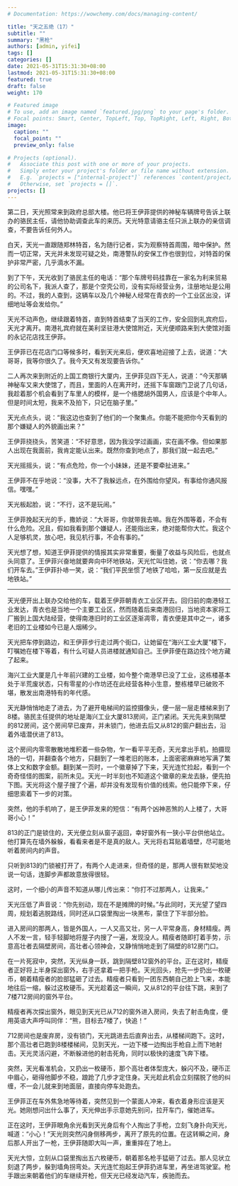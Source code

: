 ```yaml
---
# Documentation: https://wowchemy.com/docs/managing-content/

title: "天之五绝（17）"
subtitle: ""
summary: "黑枪"
authors: [admin, yifei]
tags: []
categories: []
date: 2021-05-31T15:31:30+08:00
lastmod: 2021-05-31T15:31:30+08:00
featured: true
draft: false
weight: 170

# Featured image
# To use, add an image named `featured.jpg/png` to your page's folder.
# Focal points: Smart, Center, TopLeft, Top, TopRight, Left, Right, BottomLeft, Bottom, BottomRight.
image:
  caption: ""
  focal_point: ""
  preview_only: false

# Projects (optional).
#   Associate this post with one or more of your projects.
#   Simply enter your project's folder or file name without extension.
#   E.g. `projects = ["internal-project"]` references `content/project/deep-learning/index.md`.
#   Otherwise, set `projects = []`.
projects: []
---
```


第二日，天光照常来到政府总部大楼。他已将王伊菲提供的神秘车辆牌号告诉上联办的骆民主任，请他协助调查此车的来历。天光特意请骆主任只派上联办的亲信调查，不要告诉任何外人。

<!--more-->

白天，天光一直跟随郑林特首，名为随行记者，实为观察特首周围，暗中保护。然而一切正常，天光并未发现可疑之处，南港警队的安保工作也很到位，对特首的保护非常严密，几乎滴水不漏。

到了下午，天光收到了骆民主任的电话：“那个车牌号码挂靠在一家名为利来贸易的公司名下，我派人查了，那是个空壳公司，没有实际经营业务，注册地址是公用的。不过，我的人查到，这辆车以及几个神秘人经常在青衣的一个工业区出没，详细地址等会发给你。”

天光不动声色，继续跟着特首，直到特首结束了当天的工作，安全回到礼宾府后，天光才离开。南港礼宾府就在美利坚驻港大使馆附近，天光便顺路来到大使馆对面的永记花店找王伊菲。

王伊菲已在花店门口等候多时，看到天光来后，便欢喜地迎接了上去，说道：“大哥哥，我等你很久了。我今天又有发现要告诉你。”

二人再次来到附近的上国工商银行大厦内，王伊菲见四下无人，说道：“今天那辆神秘车又来大使馆了，而且，里面的人在离开时，还摇下车窗跟门卫说了几句话，我趁着那个机会看到了车里人的模样，是一个络腮胡外国男人，应该是个中年人。但是时间太短，我来不及拍下，只记在脑子里。”

天光点点头，说：“我这边也查到了他们的一个聚集点。你能不能把你今天看到的那个嫌疑人的外貌画出来？”

王伊菲挠挠头，苦笑道：“不好意思，因为我没学过画画，实在画不像。但如果那人出现在我面前，我肯定能认出来。既然你查到地点了，那我们就一起去吧。”

天光摇摇头，说：“有点危险，你一个小妹妹，还是不要牵扯进来。”

王伊菲不在乎地说：“没事，大不了我躲远点，在外围给你望风，有事给你通风报信。嘿嘿。”

天光板起脸，说：“不行，这不是玩闹。”

王伊菲挽起天光的手，撒娇说：“大哥哥，你就带我去嘛。我在外围等着，不会有什么危险。况且，假如我看到那个嫌疑人，还能指出来，绝对能帮你大忙。我这个人足够机灵，放心吧，我见机行事，不会有事的。”

天光想了想，知道王伊菲提供的情报其实非常重要，衡量了收益与风险后，也就点头同意了。王伊菲兴奋地就要奔向中环地铁站，天光忙叫住她，说：“你去哪？我们开车去。”王伊菲扑哧一笑，说：“我们平民坐惯了地铁了哈哈，第一反应就是去地铁站。”

------

天光便开出上联办交给他的车，载着王伊菲朝青衣工业区开去。回归前的南港轻工业发达，青衣也是当地一个主要工业区，然而随着后来南港回归，当地资本家将工厂搬到上国大陆经营，使得南港旧时的工业区逐渐凋零，青衣便是其中之一，诸多老旧的工业楼如今已是人烟稀少。

天光把车停到路边，和王伊菲步行走过两个街口，让她留在“海兴工业大厦”楼下，叮嘱她在楼下等着，有什么可疑人员进楼就通知自己。王伊菲便在路边找个地方藏了起来。

海兴工业大厦是几十年前兴建的工业楼，如今整个南港早已没了工业，这栋楼基本处于半荒废状态，只有零星的小作坊还在此经营各种小生意，整栋楼早已破败不堪，散发出南港特有的年代感。

天光静悄悄地走了进去，为了避开电梯间的监控摄像头，便一层一层走楼梯来到了8楼。骆民主任提供的地址是海兴工业大厦813房间，正门紧闭。天光先来到隔壁的812房间，这个房间早已废弃，并未锁门，他进去后又从812的窗户翻出去，沿着外墙潜伏进了813。

这个房间内零零散散地堆积着一些杂物，乍一看平平无奇，天光拿出手机，拍摄现场的一切，并翻查各个地方，只翻到了一堆老旧的账本，上面密密麻麻地写满了繁体上文和数字金额。翻到某一页时，一个徽章掉了下来，天光连忙捡起，看到一个奇奇怪怪的图案，前所未见。天光一时半刻也不知道这个徽章的来龙去脉，便先拍下图。天光将这个屋子搜了个遍，却并没有发现有价值的线索。他只能停下来，仔细思索着下一步的对策。

突然，他的手机响了，是王伊菲发来的短信：“有两个凶神恶煞的人上楼了，大哥哥小心！”

813的正门是锁住的，天光便立刻从窗子返回，幸好窗外有一狭小平台供他站立。他打算先在墙外躲躲，看看来者是不是真的敌人。天光将右耳贴着墙壁，尽可能地听着房间内的声音。

只听到813的门锁被打开了，有两个人走进来，但奇怪的是，那两人很有默契地没说一句话，连脚步声都故意放得很轻。

这时，一个细小的声音不知道从哪儿传出来：“你打不过那两人，让我来。”

天光压低了声音说：“你先别动，现在不是摊牌的时候。”与此同时，天光望了望四周，规划着逃脱路线，同时还从口袋里掏出一块黑布，蒙住了下半部分脸。

进入房间的那两人，皆是外国人，一人又高又壮，另一人平常身高，身材精瘦。两人不发一言，轻手轻脚地将屋子内搜了一遍，发现没人。精瘦者随即打着手势，示意高壮者去隔壁房间，高壮者心领神会，又静悄悄地走到了隔壁的812房门口。

在一片死寂中，突然，天光纵身一跃，跳到隔壁812窗外的平台。正在这时，精瘦者正好将上半身探出窗外，右手还拿着一把手枪。天光回头，抢先一步扔出一枚硬币，朝着精瘦者的脸部猛砸了过去。精瘦者只看到一团东西朝自己脸上飞来，本能地往后一缩，躲过这枚硬币。天光趁着这一瞬间，又从812的平台往下跳，来到了7楼712房间的窗外平台。

精瘦者再次探出窗外，眼见到天光已从712的窗外进入房间，失去了射击角度，便用英语大声呼叫同伴：“熊，目标去7楼了，快追！”

712房间也是废弃房，没有锁门，天光跳进去后直奔出去，从楼梯间跑下。这时，那个高壮者已跑到8楼楼梯间，见到天光，一边下楼一边掏出手枪自上而下地射击。天光灵活闪避，不断躲进他的射击死角，同时以极快的速度飞奔下楼。

突然，天光看准机会，又扔出一枚硬币，那个高壮者体型庞大，躲闪不及，硬币正中眉心，砸得他脚步不稳，踉跄了几步才定住身。天光趁此机会立刻摆脱了他的纠缠，不一会儿就来到地面层，直接向停车处跑去。

王伊菲正在车外焦急地等待着，突然见到一个蒙面人冲来，看衣着身形应该是天光。她刚想问出什么事了，天光伸出手示意她先别问，拉开车门，催她进车。

正在这时，王伊菲眼角余光看到天光身后有个人掏出了手枪，立刻飞身扑向天光，喊道：“小心！”天光则突然闪身侧移两步，离开了原先的位置。在这转瞬之间，身后那人开出了一枪，王伊菲随即大叫一声，重重摔在了地上。

天光大惊，立刻从口袋里掏出五六枚硬币，朝着那名枪手猛砸了过去。那人见状立刻退了两步，躲到墙角拐弯处。天光连忙抱起王伊菲扔进车里，再坐进驾驶室。枪手跟出来朝着他们的车继续开枪，但天光已经发动汽车，疾驰而去。
